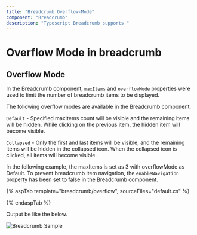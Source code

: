 ```yaml
---
title: "Breadcrumb Overflow-Mode"
component: "Breadcrumb"
description: "Typescript Breadcrumb supports "
---
```


# Overflow Mode in breadcrumb

## Overflow Mode

In the Breadcrumb component, `maxItems` and `overflowMode` properties were used to limit the number of breadcrumb items to be displayed.

The following overflow modes are available in the Breadcrumb component.

`Default` - Specified maxItems count will be visible and the remaining items will be hidden. While clicking on the previous item, the hidden item will become visible.

`Collapsed` - Only the first and last items will be visible, and the remaining items will be hidden in the collapsed icon. When the collapsed icon is clicked, all items will become visible.

In the following example, the maxItems is set as 3 with overflowMode as Default. To prevent breadcrumb item navigation, the `enableNavigation` property has been set to false in the Breadcrumb component.

{% aspTab template="breadcrumb/overflow", sourceFiles="default.cs" %}

{% endaspTab %}

Output be like the below.

![Breadcrumb Sample](./images/overflow.PNG)